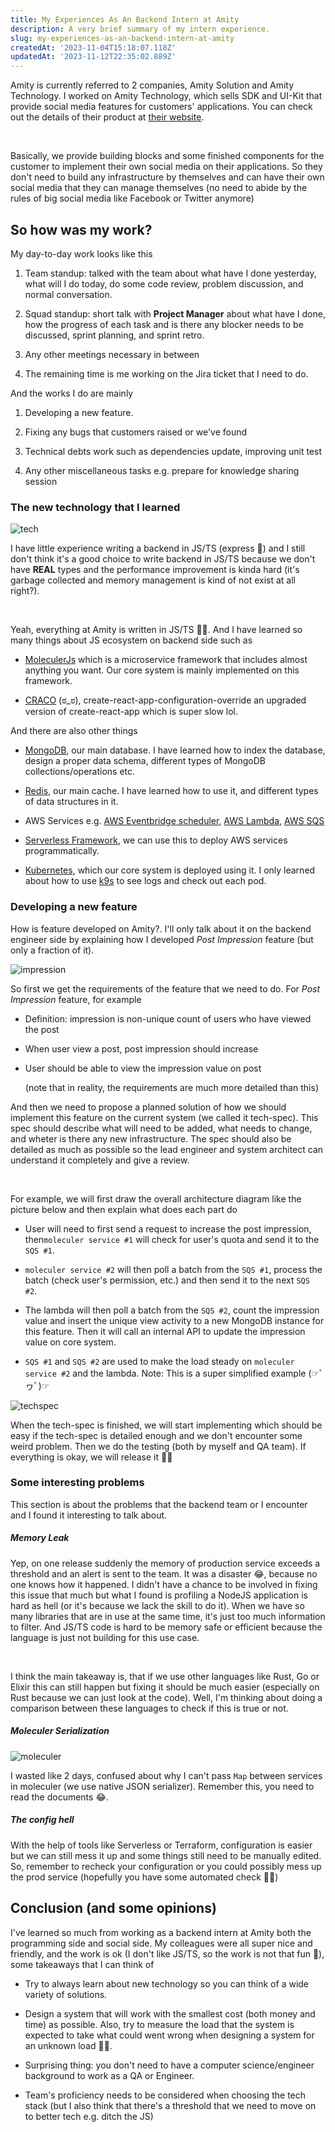 ```yaml
---
title: My Experiences As An Backend Intern at Amity
description: A very brief summary of my intern experience.
slug: my-experiences-as-an-backend-intern-at-amity
createdAt: '2023-11-04T15:18:07.118Z'
updatedAt: '2023-11-12T22:35:02.889Z'
---
```


Amity is currently referred to 2 companies, Amity Solution and Amity
Technology. I worked on Amity Technology, which sells SDK and UI-Kit that
provide social media features for customers' applications. You can check out
the details of their product at [their
website](https://www.amity.co/social-cloud).

<br>

Basically, we provide building blocks and some finished components for the
customer to implement their own social media on their applications. So they
don't need to build any infrastructure by themselves and can have their own
social media that they can manage themselves (no need to abide by the rules of
big social media like Facebook or Twitter anymore) 

## So how was my work?

My day-to-day work looks like this

1. Team standup:  talked with the team about what have I done yesterday, what
will I do today, do some code review, problem discussion, and normal
conversation.

2. Squad standup: short talk with **Project Manager** about what have I done,
how the progress of each task and is there any blocker needs to be discussed,
sprint planning, and sprint retro.

3. Any other meetings necessary in between 

4. The remaining time is me working on the Jira ticket that I need to do.



And the works I do are mainly

1. Developing a new feature.

2. Fixing any bugs that customers raised or we've found

3. Technical debts work such as dependencies update, improving unit test 

4. Any other miscellaneous tasks e.g. prepare for knowledge sharing session 

### The new technology that I learned

![tech](https://imgur.com/CeBkIAn.png)

I have little experience writing a backend in JS/TS (express 🤣) and I still
don't think it's a good choice to write backend in JS/TS because we don't have
**REAL** types and the performance improvement is kinda hard (it's garbage
collected and memory management is kind of not exist at all right?). 

<br>

Yeah, everything at Amity is written in JS/TS 🤦‍♂️. And I have learned so
many things about JS ecosystem on backend side such as

- [MoleculerJs](https://moleculer.services/index.html) which is a microservice
framework that includes almost anything you want.  Our core system is mainly
implemented on this framework.

- [CRACO](https://craco.js.org/) (ಠ_ಠ),
create-react-app-configuration-override an upgraded version of
create-react-app which is super slow lol.



And there are also other things 

- [MongoDB](https://www.mongodb.com/), our main database. I have learned how
to index the database, design a proper data schema, different types of MongoDB
collections/operations etc.

- [Redis](https://redis.io/), our main cache. I have learned how to use it,
and different types of data structures in it.

- AWS Services e.g. [AWS Eventbridge
scheduler](https://aws.amazon.com/eventbridge/scheduler/), [AWS
Lambda](https://aws.amazon.com/lambda/), [AWS
SQS](https://aws.amazon.com/sqs/)

- [Serverless Framework](https://www.serverless.com/), we can use this to
deploy AWS services programmatically.

- [Kubernetes](https://kubernetes.io/), which our core system is deployed
using it. I only learned about how to use [k9s](https://k9scli.io/) to see
logs and check out each pod.

### Developing a new feature

How is feature developed on Amity?. I'll only talk about it on the backend
engineer side by explaining how I developed *Post Impression* feature (but
only a fraction of it).  

![impression](https://i.imgur.com/tRrEkcj.png)

So first we get the requirements of the feature that we need to do. For *Post
Impression* feature, for example

- Definition: impression is non-unique count of users who have viewed the post

- When user view a post, post impression should increase

- User should be able to view the impression value on post
  <br>

  (note that in reality, the requirements are much more detailed than this)


And then we need to propose a planned solution of how we should implement this
feature on the current system (we called it tech-spec). This spec should
describe what will need to be added, what needs to change, and wheter is there
any new infrastructure. The spec should also be detailed as much as possible
so the lead engineer and system architect can understand it completely and
give a review. 

<br>

For example, we will first draw the overall architecture diagram like the
picture below and then explain what does each part do

- User will need to first send a request to increase the post impression,
then`moleculer service #1` will check for user's quota and send it to the `SQS
#1`.

- `moleculer service #2` will then poll a batch from the `SQS #1`, process the
batch (check user's permission, etc.) and then send it to the next `SQS #2`.

- The lambda will then poll a batch from the `SQS #2`, count the impression
value and insert the unique view activity to a new MongoDB instance for this
feature. Then it will call an internal API to update the impression value on
core system.

- `SQS #1` and `SQS #2` are used to make the load steady on `moleculer service
#2` and the lambda. Note: This is a super simplified example (☞ﾟヮﾟ)☞


![techspec](https://i.imgur.com/DJPYoEr.png)


When the tech-spec is finished, we will start implementing which should be
easy if the tech-spec is detailed enough and we don't encounter some weird
problem. Then we do the testing (both by myself and QA team). If everything is
okay, we will release it 🎉✨


### Some interesting problems

This section is about the problems that the backend team or I encounter and I
found it interesting to talk about.

##### Memory Leak

Yep, on one release suddenly the memory of production service exceeds a
threshold and an alert is sent to the team. It was a disaster 😂, because no
one knows how it happened. I didn't have a chance to be involved in fixing
this issue that much but what I found is profiling a NodeJS application is
hard as hell (or it's because we lack the skill to do it). When we have so
many libraries that are in use at the same time, it's just too much
information to filter. And JS/TS code is hard to be memory safe or efficient
because the language is just not building for this use case.


<br>

I think the main takeaway is, that if we use other languages like Rust, Go or
Elixir this can still happen but fixing it should be much easier (especially
on Rust because we can just look at the code). Well, I'm thinking about doing
a comparison between these languages to check if this is true or not.

##### Moleculer Serialization

![moleculer](https://i.imgur.com/Vgpd254.png)

I wasted like 2 days, confused about why I can't pass `Map` between services
in moleculer (we use native JSON serializer). Remember this, you need to read
the documents 😂.

##### The config hell

With the help of tools like Serverless or Terraform, configuration is easier
but we can still mess it up and some things still need to be manually edited.
So, remember to recheck your configuration or you could possibly mess up the
prod service (hopefully you have some automated check 🤷‍♂️)

## Conclusion (and some opinions)

I've learned so much from working as a backend intern at Amity both the
programming side and social side. My colleagues were all super nice and
friendly, and the work is ok (I don't like JS/TS, so the work is not that fun
🤣), some takeaways that I can think of 

- Try to always learn about new technology so you can think of a wide variety
of solutions.

- Design a system that will work with the smallest cost (both money and time)
as possible. Also, try to measure the load that the system is expected to take
what could went wrong when designing a system for an unknown load 🤷‍♂️.

- Surprising thing: you don't need to have a computer science/engineer
background to work as a QA or Engineer.

- Team's proficiency needs to be considered when choosing the tech stack (but
I also think that there's a threshold that we need to move on to better tech
e.g. ditch the JS)
